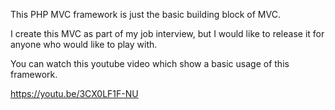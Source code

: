 This PHP MVC framework is just the basic building block of MVC.

I create this MVC as part of my job interview, but I would like to release it for anyone who would like to play with.

You can watch this youtube video which show a basic usage of this framework.

https://youtu.be/3CX0LF1F-NU
